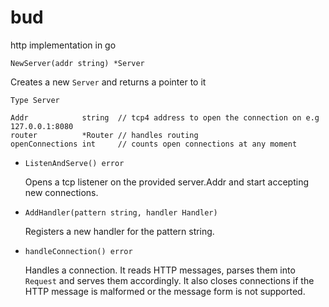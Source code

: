 # bud

http implementation in go

`NewServer(addr string) *Server`

Creates a new `Server` and returns a pointer to it

`Type Server`

```
Addr            string  // tcp4 address to open the connection on e.g 127.0.0.1:8080
router          *Router // handles routing
openConnections int     // counts open connections at any moment
```

- `ListenAndServe() error`

  Opens a tcp listener on the provided server.Addr and start accepting new connections.

- `AddHandler(pattern string, handler Handler)`

  Registers a new handler for the pattern string.

- `handleConnection() error`

  Handles a connection. It reads HTTP messages, parses them into `Request` and serves them accordingly. It also closes connections if the HTTP message is malformed or the message form is not supported.
